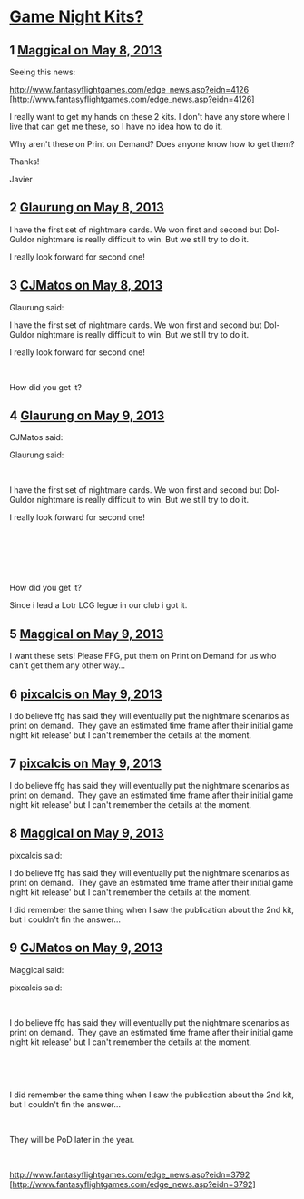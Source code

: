 # [Game Night Kits?](https://community.fantasyflightgames.com/topic/83578-game-night-kits/)

## 1 [Maggical on May 8, 2013](https://community.fantasyflightgames.com/topic/83578-game-night-kits/?do=findComment&comment=793313)

Seeing this news:

http://www.fantasyflightgames.com/edge_news.asp?eidn=4126 [http://www.fantasyflightgames.com/edge_news.asp?eidn=4126]

I really want to get my hands on these 2 kits. I don't have any store where I live that can get me these, so I have no idea how to do it.

Why aren't these on Print on Demand? Does anyone know how to get them?

Thanks!

Javier

## 2 [Glaurung on May 8, 2013](https://community.fantasyflightgames.com/topic/83578-game-night-kits/?do=findComment&comment=793432)

I have the first set of nightmare cards. We won first and second but Dol-Guldor nightmare is really difficult to win. But we still try to do it.

I really look forward for second one!

## 3 [CJMatos on May 8, 2013](https://community.fantasyflightgames.com/topic/83578-game-night-kits/?do=findComment&comment=793444)

Glaurung said:

I have the first set of nightmare cards. We won first and second but Dol-Guldor nightmare is really difficult to win. But we still try to do it.

I really look forward for second one!



 

How did you get it?

## 4 [Glaurung on May 9, 2013](https://community.fantasyflightgames.com/topic/83578-game-night-kits/?do=findComment&comment=793560)

CJMatos said:

Glaurung said:

 

I have the first set of nightmare cards. We won first and second but Dol-Guldor nightmare is really difficult to win. But we still try to do it.

I really look forward for second one!

 

 

 

How did you get it?



Since i lead a Lotr LCG legue in our club i got it.

## 5 [Maggical on May 9, 2013](https://community.fantasyflightgames.com/topic/83578-game-night-kits/?do=findComment&comment=793648)

I want these sets! Please FFG, put them on Print on Demand for us who can't get them any other way…

## 6 [pixcalcis on May 9, 2013](https://community.fantasyflightgames.com/topic/83578-game-night-kits/?do=findComment&comment=793663)

I do believe ffg has said they will eventually put the nightmare scenarios as print on demand.  They gave an estimated time frame after their initial game night kit release' but I can't remember the details at the moment.

## 7 [pixcalcis on May 9, 2013](https://community.fantasyflightgames.com/topic/83578-game-night-kits/?do=findComment&comment=793664)

I do believe ffg has said they will eventually put the nightmare scenarios as print on demand.  They gave an estimated time frame after their initial game night kit release' but I can't remember the details at the moment.

## 8 [Maggical on May 9, 2013](https://community.fantasyflightgames.com/topic/83578-game-night-kits/?do=findComment&comment=793675)

pixcalcis said:

I do believe ffg has said they will eventually put the nightmare scenarios as print on demand.  They gave an estimated time frame after their initial game night kit release' but I can't remember the details at the moment.



I did remember the same thing when I saw the publication about the 2nd kit, but I couldn't fin the answer…

## 9 [CJMatos on May 9, 2013](https://community.fantasyflightgames.com/topic/83578-game-night-kits/?do=findComment&comment=793684)

Maggical said:

pixcalcis said:

 

I do believe ffg has said they will eventually put the nightmare scenarios as print on demand.  They gave an estimated time frame after their initial game night kit release' but I can't remember the details at the moment.

 

 

I did remember the same thing when I saw the publication about the 2nd kit, but I couldn't fin the answer…



 

They will be PoD later in the year.

 

http://www.fantasyflightgames.com/edge_news.asp?eidn=3792 [http://www.fantasyflightgames.com/edge_news.asp?eidn=3792]


